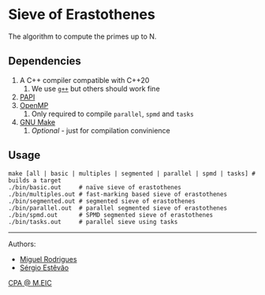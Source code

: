 # Sieve of Erastothenes

The algorithm to compute the primes up to N.

## Dependencies

1. A C++ compiler compatible with C++20
    1. We use [`g++`](https://gcc.gnu.org/) but others should work fine
2. [PAPI](https://icl.utk.edu/papi/)
3. [OpenMP](https://www.openmp.org/)
    1. Only required to compile `parallel`, `spmd` and `tasks`
4. [GNU Make](https://www.gnu.org/software/make/)
    1. *Optional* - just for compilation convinience

## Usage

```console
make [all | basic | multiples | segmented | parallel | spmd | tasks] # builds a target
./bin/basic.out     # naïve sieve of erastothenes
./bin/multiples.out # fast-marking based sieve of erastothenes
./bin/segmented.out # segmented sieve of erastothenes
./bin/parallel.out  # parallel segmented sieve of erastothenes
./bin/spmd.out      # SPMD segmented sieve of erastothenes
./bin/tasks.out     # parallel sieve using tasks
```

---
Authors:
- [Miguel Rodrigues](mailto:up201906042@edu.fe.up.pt)
- [Sérgio Estêvão](mailto:up201905680@edu.fe.up.pt)

[CPA @ M.EIC](https://sigarra.up.pt/feup/pt/ucurr_geral.ficha_uc_view?pv_ocorrencia_id=486270)
